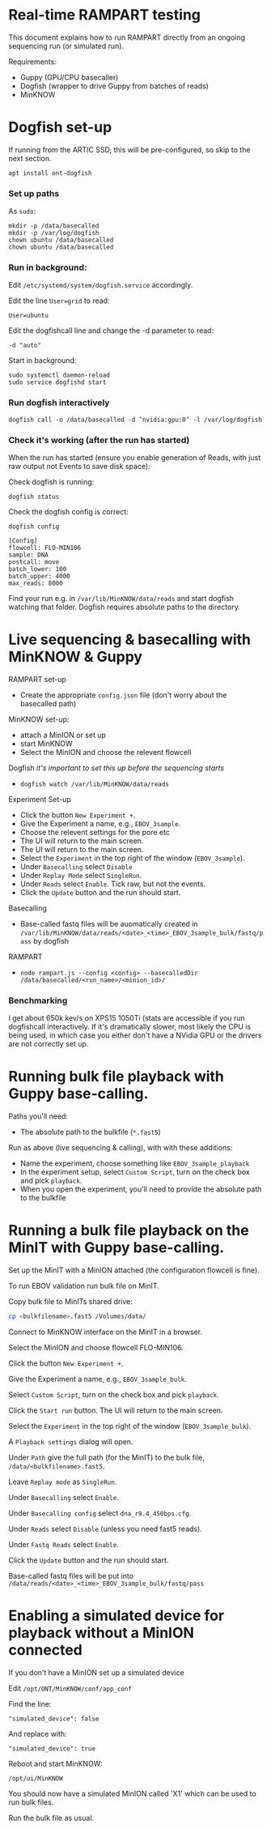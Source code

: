 # Real-time RAMPART testing

This document explains how to run RAMPART directly from an ongoing sequencing run (or simulated run).

Requirements:

   * Guppy (GPU/CPU basecaller)
   * Dogfish (wrapper to drive Guppy from batches of reads)
   * MinKNOW 

# Dogfish set-up
If running from the ARTIC SSD, this will be pre-configured, so skip to the next section.

	apt install ont-dogfish

### Set up paths

As ``sudo``:

	mkdir -p /data/basecalled
	mkdir -p /var/log/dogfish
	chown ubuntu /data/basecalled
	chown ubuntu /data/basecalled

### Run in background:

Edit ``/etc/systemd/system/dogfish.service`` accordingly.

Edit the line ``User=grid`` to read:

	User=ubuntu
	
Edit the dogfishcall line and change the -d parameter to read:

	-d "auto"

Start in background:

	sudo systemctl daemon-reload
	sudo service dogfishd start

### Run dogfish interactively

	dogfish call -o /data/basecalled -d ‘nvidia:gpu:0’ -l /var/log/dogfish

### Check it's working (after the run has started)
When the run has started (ensure you enable generation of Reads, with just raw output not Events to save disk space):

Check dogfish is running:

	dogfish status
	
Check the dogfish config is correct:

	dogfish config
	
	[Config]
	flowcell: FLO-MIN106
	sample: DNA
	postcall: move
	batch_lower: 100
	batch_upper: 4000
	max_reads: 8000
	
Find your run e.g. in ``/var/lib/MinKNOW/data/reads`` and start dogfish watching that folder. Dogfish requires absolute paths to the directory.


# Live sequencing & basecalling with MinKNOW & Guppy


RAMPART set-up
* Create the appropriate `config.json` file (don't worry about the basecalled path)

MinKNOW set-up:
*  attach a MinION or set up 
*  start MinKNOW
*  Select the MinION and choose the relevent flowcell

Dogfish _it's important to set this up before the sequencing starts_
* `dogfish watch /var/lib/MinKNOW/data/reads`


Experiment Set-up
* Click the button `New Experiment +`.
* Give the Experiment a name, e.g., `EBOV_3sample`.
* Choose the relevent settings for the pore etc
* The UI will return to the main screen.
* The UI will return to the main screen.
* Select the `Experiment` in the top right of the window (`EBOV_3sample`).
* Under `Basecalling` select `Disable`
* Under `Replay Mode` select `SingleRun`.
* Under `Reads` select `Enable`. Tick raw, but not the events.
* Click the `Update` button and the run should start.

Basecalling
* Base-called fastq files will be auomatically created in `/var/lib/MinKNOW/data/reads/<date>_<time>_EBOV_3sample_bulk/fastq/pass` by dogfish

RAMPART
* `node rampart.js --config <config> --basecalledDir /data/basecalled/<run_name>/<minion_id>/`


### Benchmarking

I get about 650k kev/s on XPS15 1050Ti (stats are accessible if you run dogfishcall interactively.
If it's dramatically slower, most likely the CPU is being used, in which case you either don't have a NVidia GPU or the drivers are not correctly set up.




# Running bulk file playback with Guppy base-calling.

Paths you'll need:
* The absolute path to the bulkfile (`*.fast5`)

Run as above (live sequencing & calling), with with these additions:
* Name the experiment, choose something like `EBOV_3sample_playback`
* In the experiment setup, select `Custom Script`, turn on the check box and pick `playback`.
* When you open the experiment, you'll need to provide the absolute path to the bulkfile


# Running a bulk file playback on the MinIT with Guppy base-calling.

Set up the MinIT with a MinION attached (the configuration flowcell is fine).

To run EBOV validation run bulk file on MinIT.

Copy bulk file to MinITs shared drive:

```bash
cp <bulkfilename>.fast5 /Volumes/data/
```

Connect to MinKNOW interface on the MinIT in a browser.

Select the MinION and choose flowcell FLO-MIN106.

Click the button `New Experiment +`.

Give the Experiment a name, e.g., `EBOV_3sample_bulk`.

Select `Custom Script`, turn on the check box and pick `playback`.

Click the `Start run` button. The UI will return to the main screen.

Select the `Experiment` in the top right of the window (`EBOV_3sample_bulk`).

A `Playback settings` dialog will open.

Under `Path` give the full path (for the MinIT) to the bulk file, `/data/<bulkfilename>.fast5`.

Leave `Replay mode` as `SingleRun`.

Under `Basecalling` select `Enable`.

Under `Basecalling config` select `dna_r9.4_450bps.cfg`.

Under `Reads` select `Disable` (unless you need fast5 reads).

Under `Fastq Reads` select `Enable`.

Click the `Update` button and the run should start.

Base-called fastq files will be put into `/data/reads/<date>_<time>_EBOV_3sample_bulk/fastq/pass`


# Enabling a simulated device for playback without a MinION connected

If you don’t have a MinION set up a simulated device

Edit ``/opt/ONT/MinKNOW/conf/app_conf``

Find the line:

	"simulated_device": false
	
And replace with:

	"simulated_device": true
		
Reboot and start MinKNOW:

	/opt/ui/MinKNOW
	
You should now have a simulated MinION called 'X1' which can be used to run bulk files.

Run the bulk file as usual.